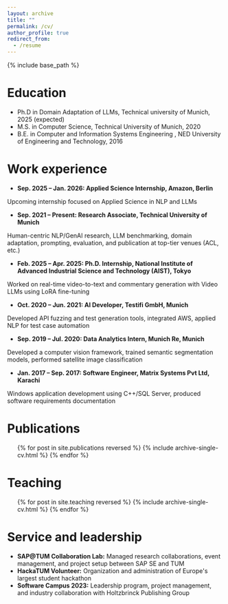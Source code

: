 ```yaml
---
layout: archive
title: ""
permalink: /cv/
author_profile: true
redirect_from:
  - /resume
---
```


{% include base_path %}

Education
======
* Ph.D in Domain Adaptation of LLMs, Technical university of Munich, 2025 (expected)
* M.S. in Computer Science, Technical University of Munich, 2020
* B.E. in Computer and Information Systems Engineering , NED University of Engineering and Technology, 2016

Work experience
======
* **Sep. 2025 – Jan. 2026: Applied Science Internship, Amazon, Berlin**


Upcoming internship focused on Applied Science in NLP and LLMs
* **Sep. 2021 – Present: Research Associate, Technical University of Munich**

Human-centric NLP/GenAI research, LLM benchmarking, domain adaptation, prompting, evaluation, and publication at top-tier venues (ACL, etc.) 

* **Feb. 2025 – Apr. 2025: Ph.D. Internship, National Institute of Advanced Industrial Science and Technology (AIST), Tokyo**


Worked on real-time video-to-text and commentary generation with Video LLMs using LoRA fine-tuning

* **Oct. 2020 – Jun. 2021: AI Developer, Testifi GmbH, Munich**


Developed API fuzzing and test generation tools, integrated AWS, applied NLP for test case automation
* **Sep. 2019 – Jul. 2020: Data Analytics Intern, Munich Re, Munich**


Developed a computer vision framework, trained semantic segmentation models, performed satellite image classification
* **Jan. 2017 – Sep. 2017: Software Engineer, Matrix Systems Pvt Ltd, Karachi**


Windows application development using C++/SQL Server, produced software requirements documentation


Publications
======
  <ul>{% for post in site.publications reversed %}
    {% include archive-single-cv.html %}
  {% endfor %}</ul>
  
Teaching
======
  <ul>{% for post in site.teaching reversed %}
    {% include archive-single-cv.html %}
  {% endfor %}</ul>
  
Service and leadership
======
* **SAP@TUM Collaboration Lab:** Managed research collaborations, event management, and project setup between SAP SE and TUM
* **HackaTUM Volunteer:** Organization and administration of Europe's largest student hackathon
* **Software Campus 2023:** Leadership program, project management, and industry collaboration with Holtzbrinck Publishing Group
